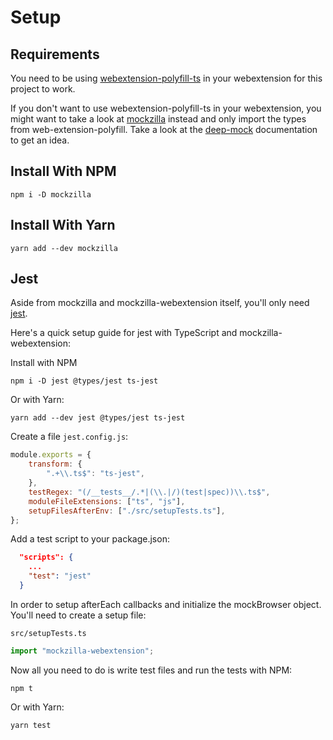 # Setup

## Requirements

You need to be using [webextension-polyfill-ts](https://github.com/lusito/webextension-polyfill-ts) in your webextension for this project to work.

If you don't want to use webextension-polyfill-ts in your webextension, you might want to take a look at [mockzilla](https://lusito.github.io/mockzilla/) instead and only import the types from web-extension-polyfill. Take a look at the [deep-mock](https://lusito.github.io/mockzilla/deep-mock.html) documentation to get an idea.

## Install With NPM

```
npm i -D mockzilla
```

## Install With Yarn

```
yarn add --dev mockzilla
```

## Jest

Aside from mockzilla and mockzilla-webextension itself, you'll only need [jest](https://jestjs.io/).

Here's a quick setup guide for jest with TypeScript and mockzilla-webextension:

Install with NPM

```
npm i -D jest @types/jest ts-jest
```

Or with Yarn:
```
yarn add --dev jest @types/jest ts-jest
```

Create a file `jest.config.js`:
```javascript
module.exports = {
    transform: {
        ".+\\.ts$": "ts-jest",
    },
    testRegex: "(/__tests__/.*|(\\.|/)(test|spec))\\.ts$",
    moduleFileExtensions: ["ts", "js"],
    setupFilesAfterEnv: ["./src/setupTests.ts"],
};
```

Add a test script to your package.json:

```json
  "scripts": {
    ...
    "test": "jest"
  }
```

In order to setup afterEach callbacks and initialize the mockBrowser object. You'll need to create a setup file:

`src/setupTests.ts`
```typescript
import "mockzilla-webextension";
```

Now all you need to do is write test files and run the tests with NPM:
```
npm t
```

Or with Yarn:
```
yarn test
```
